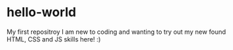# hello-world
My first repositroy
I am new to coding and wanting to try out my new found HTML, CSS and JS skills here! :)

